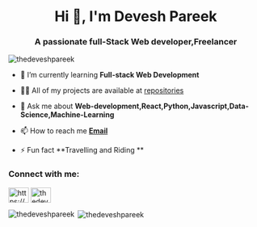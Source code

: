 <h1 align="center">Hi 👋, I'm Devesh Pareek</h1>
<h3 align="center">A passionate full-Stack Web developer,Freelancer</h3>

<p align="left"> <img src="https://komarev.com/ghpvc/?username=thedeveshpareek&label=Profile%20views&color=0e75b6&style=flat" alt="thedeveshpareek" /> </p>

- 🌱 I’m currently learning **Full-stack Web Development**

- 👨‍💻 All of my projects are available at [repositories](https://github.com/thedeveshpareek?tab=repositories)

- 💬 Ask me about **Web-development,React,Python,Javascript,Data-Science,Machine-Learning**

- 📫 How to reach me **[Email](thedeveshpareek@gmail.com)**

- ⚡ Fun fact **Travelling and Riding **

<h3 align="left">Connect with me:</h3>
<p align="left">
<a href="https://linkedin.com/in/https://www.linkdein.com/in/thedeveshpareek" target="blank"><img align="center" src="https://raw.githubusercontent.com/rahuldkjain/github-profile-readme-generator/master/src/images/icons/Social/linked-in-alt.svg" alt="https://www.linkdein.com/in/thedeveshpareek" height="30" width="40" /></a>
<a href="https://instagram.com/thedeveshpareek" target="blank"><img align="center" src="https://raw.githubusercontent.com/rahuldkjain/github-profile-readme-generator/master/src/images/icons/Social/instagram.svg" alt="thedeveshpareek" height="30" width="40" /></a>
</p>
<div style={{display:'flex',flexDirection:'row'}}>
<p><img align="left" src="https://github-readme-stats.vercel.app/api/top-langs?username=thedeveshpareek&show_icons=true&locale=en&layout=compact" alt="thedeveshpareek" /></p>

<p style={{width:'50%'}}>&nbsp;<img align="center" src="https://github-readme-stats.vercel.app/api?username=thedeveshpareek&show_icons=true&locale=en" alt="thedeveshpareek" /></p>

</div>
